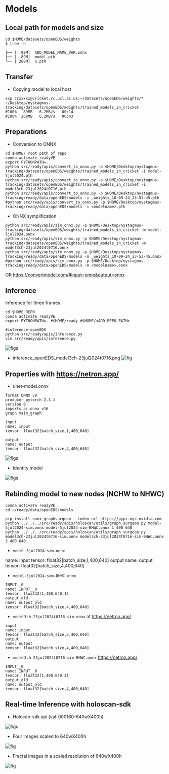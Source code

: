 # Models

## Local path for models and size
```
cd $HOME/datasets/openEDS/weights
$ tree -h
.
├── [  89M]  ADD_MODEL_NAME_VAR.onnx
├── [  89M]  model.pth
└── [ 268M]  o.pth
```

## Transfer 
* Copying model to local host
```
scp ccxxxxx@cricket.rc.ucl.ac.uk:~/datasets/openEDS/weights/* ~/Desktop/nystagmus-tracking/datasets/openEDS/weights/trained_models_in_cricket
#100%   89MB   6.2MB/s   00:14 
#100%  268MB   6.2MB/s   00:43
```



## Preparations
* Conversion to ONNX
```
cd $HOME/ root path of repo
conda activate readyVE
export PYTHONPATH=.
python src/ready/apis/convert_to_onnx.py -p $HOME/Desktop/nystagmus-tracking/datasets/openEDS/weights/trained_models_in_cricket -i model-5jul2024.pth
python src/ready/apis/convert_to_onnx.py -p $HOME/Desktop/nystagmus-tracking/datasets/openEDS/weights/trained_models_in_cricket -i model3ch-23jul2024t0716.pth
python src/ready/apis/convert_to_onnx.py -p $HOME/Desktop/nystagmus-tracking/ready/data/openEDS/models -i _weights_10-09-24_23-53-45.pth
#python src/ready/apis/convert_to_onnx.py -p $HOME/Desktop/nystagmus-tracking/ready/data/openEDS/models -i <modelname>.pth

```

* ONNX symplification
```
python src/ready/apis/sim_onnx.py -p $HOME/Desktop/nystagmus-tracking/datasets/openEDS/weights/trained_models_in_cricket -m model-5jul2024.onnx
python src/ready/apis/sim_onnx.py -p $HOME/Desktop/nystagmus-tracking/datasets/openEDS/weights/trained_models_in_cricket -m model3ch-23jul2024t0716.onnx
python src/ready/apis/sim_onnx.py -p $HOME/Desktop/nystagmus-tracking/ready/data/openEDS/models -m _weights_10-09-24_23-53-45.onnx
#python src/ready/apis/sim_onnx.py -p $HOME/Desktop/nystagmus-tracking/ready/data/openEDS/models -m <modelname>.onnx
```
OR https://convertmodel.com/#input=onnx&output=onnx


## Inference 
Inference for three frames

```
cd $HOME_REPO
conda activate readyVE
export PYTHONPATH=. #$HOME/ready #$HOME/<ADD_REPO_PATH>

#inference openEDS
python src/ready/apis/inference.py
vim src/ready/apis/inference.py
```

![figs](../../../docs/figs/inference-val3frames.svg)

* inference_openEDS_model3ch-23jul2024t0716.png
![fig](../../../docs/figs/inference_openEDS_model3ch-23jul2024t0716.png)



## Properties with https://netron.app/

* unet-model.onnx
```
format ONNX v8
producer pytorch 2.3.1
version 0
imports ai.onnx v16
graph main_graph

input
name: input
tensor: float32[batch_size,1,400,640]

output
name: output
tensor: float32[batch_size,4,400,640]
```

![figs](../../../docs/figs/models-at-neutronapp.svg)

* Identity model 

![figs](../../../docs/figs/identity_model_onnx_netronapp.png)

## Rebinding model to new nodes (NCHW to NHWC)
```
conda activate readyVE
cd ~/ready/data/openEDS/models

pip install onnx_graphsurgeon --index-url https://pypi.ngc.nvidia.com
python ../../../src/ready/apis/holoscan/utils/graph_surgeon.py model-5jul2024-sim.onnx model-5jul2024-sim-BHWC.onnx 1 400 640
python ../../../src/ready/apis/holoscan/utils/graph_surgeon.py model3ch-23jul2024t0716-sim.onnx model3ch-23jul2024t0716-sim-BHWC.onnx 3 400 640
```

* `model-5jul2024-sim.onnx` 

name: input
tensor: float32[batch_size,1,400,640]
output
name: output
tensor: float32[batch_size,4,400,640]



* `model-5jul2024-sim-BHWC.onnx`
```
INPUT__0
name: INPUT__0
tensor: float32[1,400,640,1]
output_old
name: output_old
tensor: float32[batch_size,4,400,640]
```


* `model3ch-23jul2024t0716-sim.onnx` at https://netron.app/
```
input
name: input
tensor: float32[batch_size,3,400,640]
output
name: output
tensor: float32[batch_size,4,400,640]
```

* `model3ch-23jul2024t0716-sim-BHWC.onnx` https://netron.app/
```
INPUT__0
name: INPUT__0
tensor: float32[1,400,640,3]
output_old
name: output_old
tensor: float32[batch_size,4,400,640]
```

## Real-time Inference with holoscan-sdk

* Holocan-sdk api (val-000160-640wX400h)

![figs](../../../docs/figs/holoscan-api-video_30_duplicated_frames_of_val-000160-640wX400h_rgb_channels3.png)


* Four images scaled to 640wX400h

![fig](../../../docs/figs/holoscan-sdk-four-frames-in-one.png)

* Fractal images in a scaled resolution of 640wX400h

![fig](../../../docs/figs/holoscan-sdk-fractal-frames-in-one.png)

